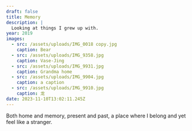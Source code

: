 ```yaml
---
draft: false
title: Memory
description: |
  Looking at things I grew up with.
year: 2019
images:
  - src: /assets/uploads/IMG_0018 copy.jpg
    caption: Bear
  - src: /assets/uploads/IMG_9358.jpg
    caption: Vase-Jing
  - src: /assets/uploads/IMG_9931.jpg
    caption: Grandma home
  - src: /assets/uploads/IMG_9904.jpg
    caption: a caption
  - src: /assets/uploads/IMG_9910.jpg
    caption: 龙
date: 2023-11-10T13:02:11.245Z
---
```


Both home and memory, present and past, a place where I belong and yet feel like a stranger.
